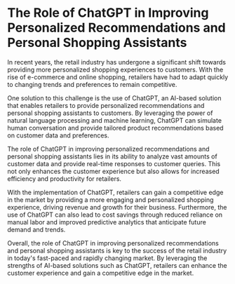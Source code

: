 The Role of ChatGPT in Improving Personalized Recommendations and Personal Shopping Assistants
============================================================================================================

In recent years, the retail industry has undergone a significant shift towards providing more personalized shopping experiences to customers. With the rise of e-commerce and online shopping, retailers have had to adapt quickly to changing trends and preferences to remain competitive.

One solution to this challenge is the use of ChatGPT, an AI-based solution that enables retailers to provide personalized recommendations and personal shopping assistants to customers. By leveraging the power of natural language processing and machine learning, ChatGPT can simulate human conversation and provide tailored product recommendations based on customer data and preferences.

The role of ChatGPT in improving personalized recommendations and personal shopping assistants lies in its ability to analyze vast amounts of customer data and provide real-time responses to customer queries. This not only enhances the customer experience but also allows for increased efficiency and productivity for retailers.

With the implementation of ChatGPT, retailers can gain a competitive edge in the market by providing a more engaging and personalized shopping experience, driving revenue and growth for their business. Furthermore, the use of ChatGPT can also lead to cost savings through reduced reliance on manual labor and improved predictive analytics that anticipate future demand and trends.

Overall, the role of ChatGPT in improving personalized recommendations and personal shopping assistants is key to the success of the retail industry in today's fast-paced and rapidly changing market. By leveraging the strengths of AI-based solutions such as ChatGPT, retailers can enhance the customer experience and gain a competitive edge in the market.
